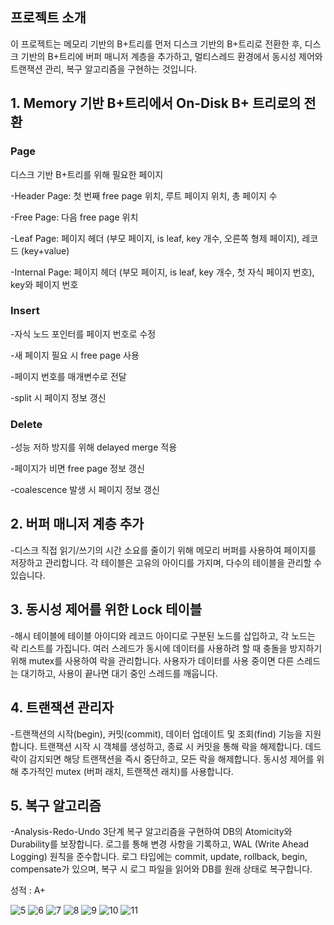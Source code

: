 ## 프로젝트 소개

이 프로젝트는 메모리 기반의 B+트리를 먼저 디스크 기반의 B+트리로 전환한 후, 디스크 기반의 B+트리에 버퍼 매니저 계층을 추가하고, 멀티스레드 환경에서 동시성 제어와 트랜잭션 관리, 복구 알고리즘을 구현하는 것입니다.

## 1. Memory 기반 B+트리에서 On-Disk B+ 트리로의 전환

### Page
디스크 기반 B+트리를 위해 필요한 페이지

-Header Page: 첫 번째 free page 위치, 루트 페이지 위치, 총 페이지 수

-Free Page: 다음 free page 위치

-Leaf Page: 페이지 헤더 (부모 페이지, is leaf, key 개수, 오른쪽 형제 페이지), 레코드 (key+value)

-Internal Page: 페이지 헤더 (부모 페이지, is leaf, key 개수, 첫 자식 페이지 번호), key와 페이지 번호

### Insert
-자식 노드 포인터를 페이지 번호로 수정

-새 페이지 필요 시 free page 사용

-페이지 번호를 매개변수로 전달

-split 시 페이지 정보 갱신


### Delete
-성능 저하 방지를 위해 delayed merge 적용

-페이지가 비면 free page 정보 갱신

-coalescence 발생 시 페이지 정보 갱신

## 2. 버퍼 매니저 계층 추가
-디스크 직접 읽기/쓰기의 시간 소요를 줄이기 위해 메모리 버퍼를 사용하여 페이지를 저장하고 관리합니다. 각 테이블은 고유의 아이디를 가지며, 다수의 테이블을 관리할 수 있습니다.

## 3. 동시성 제어를 위한 Lock 테이블
-해시 테이블에 테이블 아이디와 레코드 아이디로 구분된 노드를 삽입하고, 각 노드는 락 리스트를 가집니다. 여러 스레드가 동시에 데이터를 사용하려 할 때 충돌을 방지하기 위해 mutex를 사용하여 락을 관리합니다. 사용자가 데이터를 사용 중이면 다른 스레드는 대기하고, 사용이 끝나면 대기 중인 스레드를 깨웁니다.

## 4. 트랜잭션 관리자
-트랜잭션의 시작(begin), 커밋(commit), 데이터 업데이트 및 조회(find) 기능을 지원합니다. 트랜잭션 시작 시 객체를 생성하고, 종료 시 커밋을 통해 락을 해제합니다. 데드락이 감지되면 해당 트랜잭션을 즉시 중단하고, 모든 락을 해제합니다. 동시성 제어를 위해 추가적인 mutex (버퍼 래치, 트랜잭션 래치)를 사용합니다.

## 5. 복구 알고리즘
-Analysis-Redo-Undo 3단계 복구 알고리즘을 구현하여 DB의 Atomicity와 Durability를 보장합니다. 로그를 통해 변경 사항을 기록하고, WAL (Write Ahead Logging) 원칙을 준수합니다. 로그 타입에는 commit, update, rollback, begin, compensate가 있으며, 복구 시 로그 파일을 읽어와 DB를 원래 상태로 복구합니다.

성적 : A+


![5](https://github.com/csh7733/DBMS/assets/149491102/a815eeef-f1bb-4ee5-af74-db983f38bb9e)
![6](https://github.com/csh7733/DBMS/assets/149491102/7ab10607-16d4-4fd5-98be-e475d89046ca)
![7](https://github.com/csh7733/DBMS/assets/149491102/097736b1-9dd0-47f3-8f35-2c211e6ff3eb)
![8](https://github.com/csh7733/DBMS/assets/149491102/7e5f6dea-4a06-4341-b6a4-9eb4da2b8554)
![9](https://github.com/csh7733/DBMS/assets/149491102/b9a02d4c-7ec3-447c-bd31-5145e6ce1661)
![10](https://github.com/csh7733/DBMS/assets/149491102/be26f025-ada4-4cbf-8abf-547052825895)
![11](https://github.com/csh7733/DBMS/assets/149491102/50f00943-7f74-4111-bbac-14978ab4759c)

